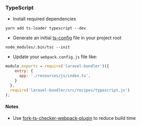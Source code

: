 ### TypeScript

* Install required dependencies
```
yarn add ts-loader typescript --dev
```
* Generate an initial [ts-config](https://www.typescriptlang.org/docs/handbook/tsconfig-json.html) file in your project root
```
node_modules/.bin/tsc --init
```
* Update your `webpack.config.js` file like:
```js
module.exports = require('laravel-bundler')({
    entry: {
      app: './resources/js/index.ts',
    }
  },
  require('laravel-bundler/src/recipes/typescript.js')
);
```

#### Notes
* Use [fork-ts-checker-webpack-plugin](https://www.npmjs.com/package/fork-ts-checker-webpack-plugin) to reduce build time

